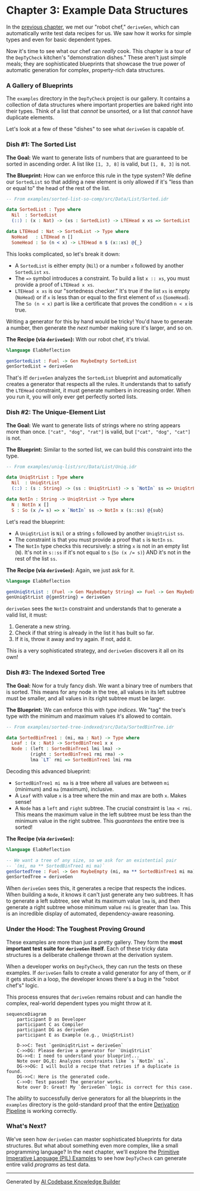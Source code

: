 # Chapter 3: Example Data Structures

In the [previous chapter](02_automatic_generator_derivation___derivegen___.md), we met our "robot chef," `deriveGen`, which can automatically write test data recipes for us. We saw how it works for simple types and even for basic dependent types.

Now it's time to see what our chef can *really* cook. This chapter is a tour of the `DepTyCheck` kitchen's "demonstration dishes." These aren't just simple meals; they are sophisticated blueprints that showcase the true power of automatic generation for complex, property-rich data structures.

### A Gallery of Blueprints

The `examples` directory in the `DepTyCheck` project is our gallery. It contains a collection of data structures where important properties are baked right into their types. Think of a list that *cannot* be unsorted, or a list that *cannot* have duplicate elements.

Let's look at a few of these "dishes" to see what `deriveGen` is capable of.

### Dish #1: The Sorted List

**The Goal:** We want to generate lists of numbers that are guaranteed to be sorted in ascending order. A list like `[1, 3, 8]` is valid, but `[1, 8, 3]` is not.

**The Blueprint:** How can we enforce this rule in the type system? We define our `SortedList` so that adding a new element is only allowed if it's "less than or equal to" the head of the rest of the list.

```idris
-- From examples/sorted-list-so-comp/src/Data/List/Sorted.idr

data SortedList : Type where
  Nil  : SortedList
  (::) : (x : Nat) -> (xs : SortedList) -> LTEHead x xs => SortedList

data LTEHead : Nat -> SortedList -> Type where
  NoHead   : LTEHead n []
  SomeHead : So (n < x) -> LTEHead n $ (x::xs) @{_}
```

This looks complicated, so let's break it down:
*   A `SortedList` is either empty (`Nil`) or a number `x` followed by another `SortedList` `xs`.
*   The `=>` symbol introduces a constraint. To build a list `x :: xs`, you must provide a proof of `LTEHead x xs`.
*   `LTEHead x xs` is our "sortedness checker." It's true if the list `xs` is empty (`NoHead`) or if `x` is less than or equal to the first element of `xs` (`SomeHead`). The `So (n < x)` part is like a certificate that proves the condition `n < x` is true.

Writing a generator for this by hand would be tricky! You'd have to generate a number, then generate the *next* number making sure it's larger, and so on.

**The Recipe (via `deriveGen`):** With our robot chef, it's trivial.

```idris
%language ElabReflection

genSortedList : Fuel -> Gen MaybeEmpty SortedList
genSortedList = deriveGen
```

That's it! `deriveGen` analyzes the `SortedList` blueprint and automatically creates a generator that respects all the rules. It understands that to satisfy the `LTEHead` constraint, it must generate numbers in increasing order. When you run it, you will only ever get perfectly sorted lists.

### Dish #2: The Unique-Element List

**The Goal:** We want to generate lists of strings where no string appears more than once. `["cat", "dog", "rat"]` is valid, but `["cat", "dog", "cat"]` is not.

**The Blueprint:** Similar to the sorted list, we can build this constraint into the type.

```idris
-- From examples/uniq-list/src/Data/List/Uniq.idr

data UniqStrList : Type where
  Nil  : UniqStrList
  (::) : (s : String) -> (ss : UniqStrList) -> s `NotIn` ss => UniqStrList

data NotIn : String -> UniqStrList -> Type where
  N : NotIn x []
  S : So (x /= s) => x `NotIn` ss -> NotIn x (s::ss) @{sub}
```

Let's read the blueprint:
*   A `UniqStrList` is `Nil` or a string `s` followed by another `UniqStrList` `ss`.
*   The constraint is that you must provide a proof that `s` is `NotIn` `ss`.
*   The `NotIn` type checks this recursively: a string `x` is not in an empty list (`N`). It's not in `s::ss` if it's not equal to `s` (`So (x /= s)`) AND it's not in the rest of the list `ss`.

**The Recipe (via `deriveGen`):** Again, we just ask for it.

```idris
%language ElabReflection

genUniqStrList : (Fuel -> Gen MaybeEmpty String) => Fuel -> Gen MaybeEmpty UniqStrList
genUniqStrList @{genString} = deriveGen
```
`deriveGen` sees the `NotIn` constraint and understands that to generate a valid list, it must:
1. Generate a new string.
2. Check if that string is already in the list it has built so far.
3. If it is, throw it away and try again. If not, add it.

This is a very sophisticated strategy, and `deriveGen` discovers it all on its own!

### Dish #3: The Indexed Sorted Tree

**The Goal:** Now for a truly fancy dish. We want a binary tree of numbers that is sorted. This means for any node in the tree, all values in its left subtree must be smaller, and all values in its right subtree must be larger.

**The Blueprint:** We can enforce this with *type indices*. We "tag" the tree's type with the minimum and maximum values it's allowed to contain.

```idris
-- From examples/sorted-tree-indexed/src/Data/SortedBinTree.idr

data SortedBinTree1 : (mi, ma : Nat) -> Type where
  Leaf : (x : Nat) -> SortedBinTree1 x x
  Node : (left : SortedBinTree1 lmi lma) ->
         (right : SortedBinTree1 rmi rma) ->
         lma `LT` rmi => SortedBinTree1 lmi rma
```

Decoding this advanced blueprint:
*   `SortedBinTree1 mi ma` is a tree where all values are between `mi` (minimum) and `ma` (maximum), inclusive.
*   A `Leaf` with value `x` is a tree where the min and max are both `x`. Makes sense!
*   A `Node` has a `left` and `right` subtree. The crucial constraint is `lma < rmi`. This means the maximum value in the left subtree must be less than the minimum value in the right subtree. This *guarantees* the entire tree is sorted!

**The Recipe (via `deriveGen`):**

```idris
%language ElabReflection

-- We want a tree of any size, so we ask for an existential pair
-- `(mi, ma ** SortedBinTree1 mi ma)`
genSortedTree : Fuel -> Gen MaybeEmpty (mi, ma ** SortedBinTree1 mi ma)
genSortedTree = deriveGen
```

When `deriveGen` sees this, it generates a recipe that respects the indices. When building a `Node`, it knows it can't just generate any two subtrees. It has to generate a left subtree, see what its maximum value `lma` is, and then generate a right subtree whose minimum value `rmi` is greater than `lma`. This is an incredible display of automated, dependency-aware reasoning.

### Under the Hood: The Toughest Proving Ground

These examples are more than just a pretty gallery. They form the **most important test suite for `deriveGen` itself**. Each of these tricky data structures is a deliberate challenge thrown at the derivation system.

When a developer works on `DepTyCheck`, they can run the tests on these examples. If `deriveGen` fails to create a valid generator for any of them, or if it gets stuck in a loop, the developer knows there's a bug in the "robot chef's" logic.

This process ensures that `deriveGen` remains robust and can handle the complex, real-world dependent types you might throw at it.

```mermaid
sequenceDiagram
    participant D as Developer
    participant C as Compiler
    participant DG as deriveGen
    participant E as Example (e.g., UniqStrList)

    D->>C: Test `genUniqStrList = deriveGen`
    C->>DG: Please derive a generator for `UniqStrList`
    DG->>E: I need to understand your blueprint...
    Note over DG,E: Analyzes constraints like `s `NotIn` ss`.
    DG->>DG: I will build a recipe that retries if a duplicate is found.
    DG->>C: Here is the generated code.
    C->>D: Test passed! The generator works.
    Note over D: Great! My `deriveGen` logic is correct for this case.
```

The ability to successfully derive generators for all the blueprints in the `examples` directory is the gold-standard proof that the entire [Derivation Pipeline](06_the_derivation_pipeline.md) is working correctly.

### What's Next?

We've seen how `deriveGen` can master sophisticated blueprints for data structures. But what about something even more complex, like a small programming language? In the next chapter, we'll explore the [Primitive Imperative Language (PIL) Examples](04_primitive_imperative_language__pil__examples_.md) to see how `DepTyCheck` can generate entire valid *programs* as test data.

---

Generated by [AI Codebase Knowledge Builder](https://github.com/The-Pocket/Tutorial-Codebase-Knowledge)